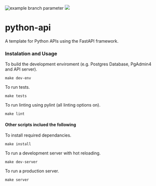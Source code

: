 ![example branch parameter](https://github.com/jordanparker6/python-api/workflows/tests/badge.svg?branch=main)
![](https://img.shields.io/badge/gitmoji-%20😜%20😍-FFDD67.svg?style=flat-square)

# python-api
A template for Python APIs using the FastAPI framework.

### Instalation and Usage

To build the development enviroment (e.g. Postgres Database, PgAdmin4 and API server).

`make dev-env`

To run tests.

`make tests`

To run linting using pylint (all linting options on).

`make lint`

#### Other scripts inclued the following

To install required dependancies.

`make install`

To run a development server with hot reloading.

`make dev-server`

To run a production server.

`make server`


